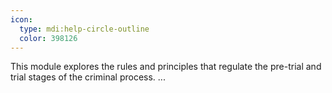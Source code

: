 ```yaml
---
icon:
  type: mdi:help-circle-outline
  color: 398126
---
```


This module explores the rules and principles that regulate the pre-trial and trial stages of the criminal process. ... 
